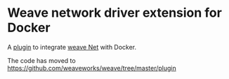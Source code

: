 # Weave network driver extension for Docker

A [plugin](http://docs.docker.com/engine/extend/plugin_api/) to
integrate [weave Net](http://weave.works/net/) with Docker.

The code has moved to https://github.com/weaveworks/weave/tree/master/plugin
